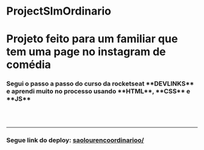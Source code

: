 # ProjectSlmOrdinario


<h1>Projeto feito para um familiar que tem uma page no instagram de comédia</h1>

<h3>Segui o passo a passo do curso da rocketseat **DEVLINKS** e aprendi muito no processo usando **HTML**, **CSS** e **JS**</h3>
<br><br>
<hr>

<h3>Segue link do deploy: <a target="_blank" href="https://saolourencoordinario.netlify.app/">saolourencoordinarioo/</a></h3> 
